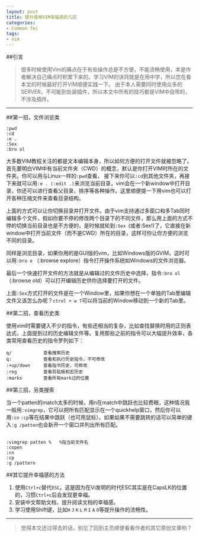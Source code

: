 ```yaml
---
layout: post
title: 提升使用VIM幸福感的几招
categories:
- Common Tec
tags:
- vim
---
```




##引言

> 很多时候使用Vim的痛点在于有些操作总是不方便，不能流畅使用，本是作者解决自己痛点时积累下来的。学习VIM的诀窍就是在用中学，所以您在看本文的时候最好打开VIM顺便实践一下。
由于本人需要同时使用众多的SERVER，不可能到处装插件，所以本文中所有的技巧都是VIM中自带的，不涉及插件。

--------


##第一招，文件浏览类


```
:pwd
:cd
:e .
:Sex
:bro ol
```

大多数VIM教程关注的都是文本编辑本身，所以如何方便的打开文件就被忽略了。
首先要明白VIM中有当前文件夹（CWD）的概念，默认是你打开VIM时所在的文件夹。你可以用与Linux一样的`:pwd`查看，
接下来你可以`:cd`到其他文件夹，再接下来就可以用`:e . (:edit .)`来浏览当前目录，vim会在一个新window中打开目录，你还可以进行查看父目录，排序等各种操作。这里顺便提一下用vim也可以打开各种压缩文件来查看目录结构。

上面的方式可以让你切换目录并打开文件。由于vim支持通过多窗口和多Tab同时编辑多个文件，假如你要不停的修改两个目录下的不同文件，那么用上面的方式不停的切换当前目录也是不方便的，是时候就轮到`:Sex `(或者:Sex!)了，它直接在新window中打开当前文件（而不是CWD）所在的目录，这样可你让你方便的浏览不同的目录。

同样是浏览目录，如果你用的是GUI版的vim，比如Windows版的GVIM，这时可以用`:bro e` （:browse explore）指令打开操作系统如Windows的文件浏览器。

最后一个快速打开文件的方法就是从编辑过的文件历史中选择，指令`:bro ol`（:browse old）可以打开编辑历史供你选择要打开的文件。

上面`:Sex`方式打开的文件是在一个Window里，如果你想在一个单独的Tab里编辑文件又该怎么办呢？`ctrol + w T`可以将当前的Window移动到一个新的Tab里。


##第二招，查看历史类

使用vim时需要键入不少的指令，有些还相当的复杂，比如查找替换时用的正则表达式，上面提到过的历史编辑文件等。复用那些之前的指令可以大幅提升效率，各类常用查看历史的指令罗列如下：

```
q/            查看搜索历史
q:            查看和执行历史指令，不可修改
:+up/down     查看指令历史，可修改       
:reg          查看剪贴板和宏历史
:marks        查看所有mark过的位置
```

##第三招，另类搜索



当一个patten的match太多的时候，用n在match中跳跃也比较费眼，这种情况我一般用`:vimgrep`，它可以把所有匹配显示在一个quickhelp窗口，然后你可以用`:cn` `:cp`等在结果中跳跃（也可用鼠标）。如果如果不需要跳转的话可以简单的键入`:g /patten`也会新开一个窗口并列出所有匹配。

```

:vimgrep patten %   %指当前文件名
:copen 
:cn
:cp
:g /pattern

```

##其它提升幸福感的方法

1.  使用`Ctrl+c`替代`ESC`。这是因为在Vi发明的时代ESC其实是在CapsLK的位置的，习惯`Ctrl+c`后会发现更幸福。
1.  安装中文帮助文档，提升阅读文档的幸福感。
1.  学习使用Shift键，比如`H` `J` `K` `L` `M` `I` `A` `O`等提升操作的流畅性。

---------

> 觉得本文还过得去的话，别忘了回到主页顺便看看作者的其它原创文章哟？